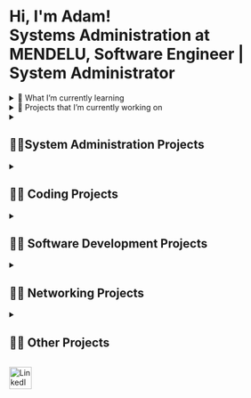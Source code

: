 <h1>Hi, I'm Adam! <br/>Systems Administration at MENDELU, Software Engineer | System Administrator</a> </h1>

<details>
<summary>🌱 What I’m currently learning </summary>

  - <b> :cloud: Virtualization and cloud services </b>
  - <b> Administration of MySQL and NoSQL database systems </b>
  - <b> Implementation of ITIL framework </b>
  - <b> Formal languages and compilers </b>

</details>

<details>
<summary>🔭 Projects that I’m currently working on</summary>

  - <b> Virtualization and Containerization Deployment and Management </b>
  - <b> Integrated Cybersecurity Framework for Educational Institutions </b>
  - <b> Web app architecture using ITIL framework </b>
  - <b> CI CD Pipeline to Deploy to Kubernetes Cluster using Jenkins </b>

</details>

<details>
<summary><h2>👨‍💻System Administration Projects</h2></summary>
  
  - <b> :cloud: [Virtualization and Containerization Deployment and Management](https://github.com/AdamLnenicka/VCS)[in progress] </b>

  - <b> [CI CD Pipeline to Deploy to Kubernetes Cluster using Jenkins](https://github.com/AdamLnenicka/devops1)[in progress] </b>
  
  - <b> :cd: [Web inc (organization with 50 employees) - domain + windows server configuration ](https://github.com/AdamLnenicka/win1) </b>
  
  - <b> :penguin: [Debian Servers x Ubuntu client configuration](https://github.com/AdamLnenicka/lin1) </b>

</details>

<details>
<summary><h2>👨‍💻 Coding Projects</h2></summary>

- <b> :space_invader: [Render chain and shader programming, implementation of GPU](https://github.com/AdamLnenicka/IZG) (in c) </b>

- <b> :envelope: [Post office - Semaphores in Process Synchronization ](https://github.com/AdamLnenicka/semaphors) (in c)</b>

- <b> [Spreadsheet Processor](https://github.com/AdamLnenicka/izp) (in c)</b>

- <b> [Tabular data Manipulator](https://github.com/AdamLnenicka/izp2) (in c)</b>

- <b> :snake: [Python Scripts](https://github.com/AdamLnenicka/isj) (in c)</b>

- <b> :shell: [WEDI - File Editing and Tracking Utility](https://github.com/AdamLnenicka/WEDI) (in shell)</b>

- <b> [Stock exchange Tradelog](https://github.com/AdamLnenicka/ios1) (in shell)</b>

- <b> :wrench: [VHDL programming](https://github.com/AdamLnenicka/vhdl) </b>

- <b> :blue_book: [SQL - bookstore](https://github.com/AdamLnenicka/SQL-bookstore) </b>

- <b> :beer: [SQL - brewery](https://github.com/AdamLnenicka/SQL-brewery) </b>

</details>

<details>
<summary><h2>👨‍💻 Software Development Projects</h2></summary>
  
  - <b> :car: [Web App for car servicing](https://github.com/AdamLnenicka/servis) (python + flask)</b>

  - <b> :moneybag: [Diagram design for online marketplace](https://github.com/AdamLnenicka/marketplace) (enterprise architect) </b>

  - <b> [Web app architecture using ITIL framework](https://github.com/AdamLnenicka/ITIL) [in progress]</b>

</details>

<details>
<summary><h2>👨‍💻 Networking Projects</h2></summary>

  CCNA - Networks :white_check_mark:
  
  CCNA2 – Switching, Routing and Wireless Essentials :white_check_mark:

  - <b> :signal_strength: [IPv4 dynamic routing](https://github.com/AdamLnenicka/ipv4routing) </b>

  - <b> :signal_strength: [IPv6 dynamic routing](https://github.com/AdamLnenicka/ipv6routing) </b>

  - <b> :signal_strength: [DHCPv4, Stateless DHCPv6, Statefull DHCPv6](https://github.com/AdamLnenicka/dhcpv4-6) </b>

  - <b> :signal_strength: [HSRP](https://github.com/AdamLnenicka/hsrp) </b>

  - <b> :signal_strength: [STP + etherchannel](https://github.com/AdamLnenicka/stp-eth) </b>

  - <b> :signal_strength: [Vlan security, dhcp snooping](https://github.com/AdamLnenicka/snooping) </b>

  - <b> :signal_strength: [ACL (Access control list)](https://github.com/AdamLnenicka/ACL) </b>

</details>
  
<details>
<summary><h2>👨‍💻 Other Projects</h2></summary>

- <b> [Integrated Cybersecurity Framework for Educational Institutions](https://github.com/AdamLnenicka/ZKB) [in progress]</b>

- <b> :electric_plug: [Electric circuit protocol made with matlab](https://github.com/AdamLnenicka/IEL) </b>

</details>

<a href="https://www.linkedin.com/in/adam-ln%C4%9Bni%C4%8Dka-9221b22b8/" target="_blank"><img src="https://upload.wikimedia.org/wikipedia/commons/thumb/c/ca/LinkedIn_logo_initials.png/600px-LinkedIn_logo_initials.png" alt="LinkedIn" width="40" height="40"></a>

